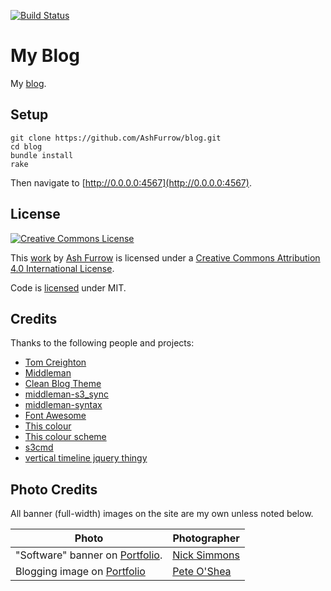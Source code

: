 [![Build Status](https://travis-ci.org/ashfurrow/blog.svg?branch=master)](https://travis-ci.org/ashfurrow/blog)

My Blog
================

My [blog](http://ashfurrow.com).

Setup
----------------

```shell
git clone https://github.com/AshFurrow/blog.git
cd blog
bundle install
rake
```

Then navigate to [http://0.0.0.0:4567](http://0.0.0.0:4567).

License
----------------

[![Creative Commons License](https://i.creativecommons.org/l/by/4.0/88x31.png)](http://creativecommons.org/licenses/by/4.0/)

This [work](http://purl.org/dc/dcmitype/Text) by [Ash Furrow](http://ashfurrow.com/) is licensed under a [Creative Commons Attribution 4.0 International License](http://creativecommons.org/licenses/by/4.0/).

Code is [licensed](/LICENSE) under MIT.

Credits
----------------

Thanks to the following people and projects:

- [Tom Creighton](https://twitter.com/ashfurrow/status/523393606431019008)
- [Middleman](http://middlemanapp.com)
- [Clean Blog Theme](http://startbootstrap.com/template-overviews/clean-blog/)
- [middleman-s3_sync](https://github.com/fredjean/middleman-s3_sync)
- [middleman-syntax](https://github.com/middleman/middleman-syntax)
- [Font Awesome](http://fortawesome.github.io/Font-Awesome/icons/)
- [This colour](http://www.colourlovers.com/color/398CCC/Walton)
- [This colour scheme](http://www.colourlovers.com/palette/869489/Caribbean_Dusk)
- [s3cmd](http://s3tools.org/)
- [vertical timeline jquery thingy](http://www.jqueryscript.net/other/Responsive-Vertical-Timeline-With-jQuery-CSS3.html)

Photo Credits
----------------

All banner (full-width) images on the site are my own unless noted below. 

Photo | Photographer
--- | ---
"Software" banner on [Portfolio](http://ashfurrow.com/portfolio#software). | [Nick Simmons](http://instagram.com/nsimmons206)
Blogging image on [Portfolio](http://ashfurrow.com/portfolio#community) | [Pete O'Shea](https://www.flickr.com/photos/59668110@N04/5600161625)
